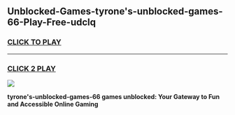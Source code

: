 
## Unblocked-Games-tyrone's-unblocked-games-66-Play-Free-udclq
<h3>
<a href="https://premium76.site?title=tyrone's-unblocked-games-66&ref=18A">CLICK TO PLAY</a></h3>
<hr>

<h3>
<a href="https://premium76.site?title=tyrone's-unblocked-games-66&ref=18A">CLICK 2 PLAY</a>
  
</h3>

<a href="https://premium76.site?title=tyrone's-unblocked-games-66&ref=18A"><img src="https://clearcache.store/games.png"></a>


**tyrone's-unblocked-games-66 games unblocked: Your Gateway to Fun and Accessible Online Gaming**
